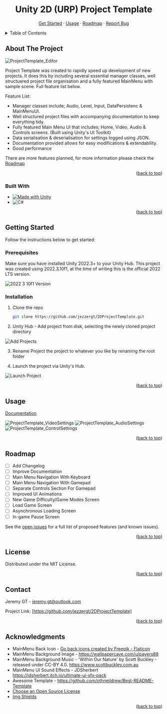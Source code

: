 <a name="readme-top"></a>

<br />
<div align="center">
 
  <h1 align="center">Unity 2D (URP) Project Template</h1>

  <p align="center">
    <a href="https://github.com/jezzergt/2DProjectTemplate#getting-started">Get Started</a>
    ·
     <a href="https://github.com/jezzergt/2DProjectTemplate#usage">Usage</a>
    ·
     <a href="https://github.com/jezzergt/2DProjectTemplate#roadmap">Roadmap</a>
    ·
    <a href="https://github.com/jezzergt/2DProjectTemplate/issues">Report Bug</a>
  </p>
</div>



<!-- TABLE OF CONTENTS -->
<details>
  <summary>Table of Contents</summary>
  <ol>
    <li>
      <a href="#about-the-project">About The Project</a>
    </li>
    <li>
      <a href="#getting-started">Getting Started</a>
      <ul>
        <li><a href="#prerequisites">Prerequisites</a></li>
        <li><a href="#installation">Installation</a></li>
      </ul>
    </li>
    <li><a href="#usage">Usage</a></li>
    <li><a href="#roadmap">Roadmap</a></li>
    <li><a href="#license">License</a></li>
    <li><a href="#contact">Contact</a></li>
    <li><a href="#acknowledgments">Acknowledgments</a></li>
  </ol>
</details>



<!-- ABOUT THE PROJECT -->
## About The Project

![ProjectTemplate_Editor](https://github.com/jezzergt/2DProjectTemplate/assets/25508345/38e53d7d-2c2c-41d8-950d-6a54874e863b)

Project Template was created to rapidly speed up development of new projects. It does this by including several essential manager classes, well structuered project file organisation and a fully featured MainMenu with sample scene. Full feature list below.

Feature List:
* Manager classes include; Audio, Level, Input, DataPersistenc & MainMenuUI.
* Well structured project files with accompanying documentation to keep everything tidy.
* Fully featured Main Menu UI that includes; Home, Video, Audio & Controls screens. (Built using Unity's UI Toolkit)
* Data serialisation & deserialisation for settings logged using JSON.
* Documentation provided allows for easy modifications & extendability.
* Good performance

There are more features planned, for more information please check the <a href="https://github.com/jezzergt/2DProjectTemplate#roadmap">Roadmap</a>

<p align="right">(<a href="#readme-top">back to top</a>)</p>


### Built With


* [![Made with Unity](https://img.shields.io/badge/Made%20with-Unity-57b9d3.svg?style=for-the-badge&logo=unity)](https://unity3d.com)
* ![C#](https://img.shields.io/badge/c%23-%23239120.svg?style=for-the-badge&logo=c-sharp&logoColor=white)

<p align="right">(<a href="#readme-top">back to top</a>)</p>


<!-- GETTING STARTED -->
## Getting Started

Follow the instructions below to get started:

### Prerequisites

Make sure you have installed Unity 2022.3+ to your Unity Hub. This project was created using 2022.3.10f1, at the time of writing this is the official 2022 LTS version.

![2022 3 10f1 Version](https://github.com/jezzergt/2DProjectTemplate/assets/25508345/faff981f-1f18-4728-8b34-552f650c52a5)

### Installation

1. Clone the repo
   ```sh
   git clone https://github.com/jezzergt/2DProjectTemplate.git
   ```
   
2. Unity Hub - Add project from disk, selecting the newly cloned project directory

![Add Projects](https://github.com/jezzergt/2DProjectTemplate/assets/25508345/3b0e4de4-b0d2-4a08-8d29-0d860beb48a0)


3. Rename Project the project to whatever you like by renaming the root folder


4. Launch the project via Unity's Hub. 

![Launch Project](https://github.com/jezzergt/2DProjectTemplate/assets/25508345/19f5941a-e1e4-4ced-87c9-b19b06eac123)


<p align="right">(<a href="#readme-top">back to top</a>)</p>



<!-- USAGE EXAMPLES -->
## Usage

[Documentation](https://github.com/jezzergt/2DProjectTemplate/wiki)

![ProjectTemplate_VideoSettings](https://github.com/jezzergt/2DProjectTemplate/assets/25508345/5cff9ffe-d9f0-4d30-a30c-0f725de6c899)
![ProjectTemplate_AudioSettings](https://github.com/jezzergt/2DProjectTemplate/assets/25508345/ba981b8f-8946-47ce-962b-2952d9aeb05e)
![ProjectTemplate_ControlSettings](https://github.com/jezzergt/2DProjectTemplate/assets/25508345/a5bcc5cd-007c-4e0d-8a76-fc5ba8371e68)

<p align="right">(<a href="#readme-top">back to top</a>)</p>



<!-- ROADMAP -->
## Roadmap

- [ ] Add Changelog
- [ ] Improve Documentation
- [ ] Main Menu Navigation With Keyboard
- [ ] Main Menu Navigation With Gamepad
- [ ] Separate Controls Section For Gamepad
- [ ] Improved UI Animations
- [ ] New Game Difficulty/Game Modes Screen
- [ ] Load Game Screen
- [ ] Asynchronous Loading Screen
- [ ] In-game Pause Screen

See the [open issues](https://github.com/jezzergt/2DProjectTemplate/issues) for a full list of proposed features (and known issues).

<p align="right">(<a href="#readme-top">back to top</a>)</p>



<!-- LICENSE -->
## License

Distributed under the MIT License.

<p align="right">(<a href="#readme-top">back to top</a>)</p>



<!-- CONTACT -->
## Contact

Jeremy GT - jeremy.gt@outlook.com

Project Link: [https://github.com/jezzergt/2DProjectTemplate]

<p align="right">(<a href="#readme-top">back to top</a>)</p>



<!-- ACKNOWLEDGMENTS -->
## Acknowledgments


* MainMenu Back Icon - <a href="https://www.flaticon.com/free-icons/go-back" title="go back icons">Go back icons created by Freepik - Flaticon</a>
* MainMenu Background Image - https://wallpapercave.com/u/payers88
* MainMenu Background Music - 'Within Our Nature' by Scott Buckley - released under CC-BY 4.0. https://www.scottbuckley.com.au
* MainMenu UI Sound Effects - JDSherbert https://jdsherbert.itch.io/ultimate-ui-sfx-pack
* Awesome Template - https://github.com/othneildrew/Best-README-Template
* [Choose an Open Source License](https://choosealicense.com)
* [Img Shields](https://shields.io)

<p align="right">(<a href="#readme-top">back to top</a>)</p>



<!-- MARKDOWN LINKS & IMAGES -->
<!-- https://www.markdownguide.org/basic-syntax/#reference-style-links -->
[Made with Unity]: https://img.shields.io/badge/Made%20with-Unity-57b9d3.svg?style=for-the-badge&logo=unity
[Unity-url]: https://unity.com 



